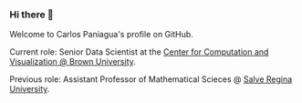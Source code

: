 ### Hi there 👋

Welcome to Carlos Paniagua's profile on GitHub.

Current role: Senior Data Scientist at the [Center for Computation and Visualization @ Brown University](https://ccv.brown.edu/about/#people).

Previous role: Assistant Professor of Mathematical Scieces @ [Salve Regina University](https://salve.edu/).
